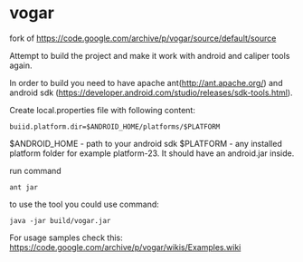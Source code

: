 # vogar
fork of https://code.google.com/archive/p/vogar/source/default/source

Attempt to build the project and make it work with android and caliper tools again.

In order to build you need to have apache ant(http://ant.apache.org/) and android sdk (https://developer.android.com/studio/releases/sdk-tools.html).

Create local.properties file with following content:

```
buiid.platform.dir=$ANDROID_HOME/platforms/$PLATFORM
```
$ANDROID_HOME - path to your android sdk
$PLATFORM - any installed platform folder for example platform-23. It should have an android.jar inside.

run command
```
ant jar
```

to use the tool you could use command:

```
java -jar build/vogar.jar

```

For usage samples check this:
https://code.google.com/archive/p/vogar/wikis/Examples.wiki
